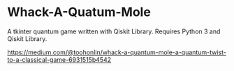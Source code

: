 # Whack-A-Quatum-Mole
A tkinter quantum game written with Qiskit Library.
Requires Python 3 and Qiskit Library.

https://medium.com/@toohonlin/whack-a-quantum-mole-a-quantum-twist-to-a-classical-game-6931515b4542

